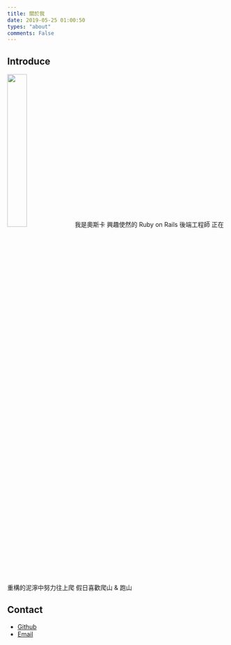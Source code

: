 ```yaml
---
title: 關於我
date: 2019-05-25 01:00:50
types: "about"
comments: False
---
```

## Introduce
<img src="https://s3.us-west-2.amazonaws.com/secure.notion-static.com/c88065bd-fa47-4228-adad-e2bdf0d9d337/107895134_3427188620634450_6277615059438985357_o.jpg?X-Amz-Algorithm=AWS4-HMAC-SHA256&X-Amz-Credential=AKIAT73L2G45O3KS52Y5%2F20201024%2Fus-west-2%2Fs3%2Faws4_request&X-Amz-Date=20201024T100313Z&X-Amz-Expires=86400&X-Amz-Signature=52af76f53b6f64a44272fc95c535019950f7c809871808a8a407a4e8a08f890f&X-Amz-SignedHeaders=host&response-content-disposition=filename%20%3D%22107895134_3427188620634450_6277615059438985357_o.jpg%22" width="30%" height="30%">
我是奧斯卡
興趣使然的 Ruby on Rails 後端工程師
正在重構的泥濘中努力往上爬
假日喜歡爬山 & 跑山

## Contact
- [Github](https://github.com/oscarada87)
- [Email](mailto:oscarada87@gmail.com)